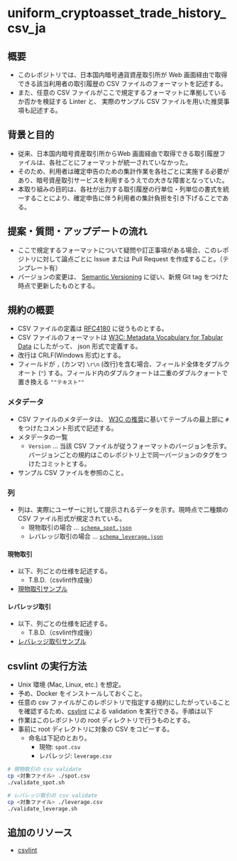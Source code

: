 # uniform_cryptoasset_trade_history_csv_ja

## 概要

* このレポジトリでは、日本国内暗号通貨資産取引所が Web 画面経由で取得できる該当利用者の取引履歴の CSV ファイルのフォーマットを記述する。
* また、任意の CSV ファイルがここで規定するフォーマットに準拠しているか否かを検証する Linter と、 実際のサンプル CSV ファイルを用いた推奨事項も記述する。

## 背景と目的

* 従来、日本国内暗号資産取引所からWeb 画面経由で取得できる取引履歴ファイルは、各社ごとにフォーマットが統一されていなかった。
* そのため、利用者は確定申告のための集計作業を各社ごとに実施する必要があり、暗号資産取引サービスを利用するうえでの大きな障害となっていた。
* 本取り組みの目的は、各社が出力する取引履歴の行単位・列単位の書式を統一することにより、確定申告に伴う利用者の集計負担を引き下げることである。

## 提案・質問・アップデートの流れ

* ここで規定するフォーマットについて疑問や訂正事項がある場合、このレポジトリに対して論点ごとに Issue または Pull Request を作成すること。（テンプレート有）
* バージョンの変更は、 [Semantic Versioning](https://semver.org/) に従い、新規 Git tag をつけた時点で更新したものとする。

## 規約の概要

* CSV ファイルの定義は [RFC4180](https://tools.ietf.org/html/rfc4180) に従うものとする。
* CSV ファイルのフォーマットは [W3C: Metadata Vocabulary for Tabular Data](https://www.w3.org/TR/tabular-metadata/) にしたがって、 json 形式で定義する。
* 改行は CRLF(Windows 形式)とする。
* フィールドが `,` (カンマ) `\r\n` (改行)を含む場合、フィールド全体をダブルクオート (`"`) する。フィールド内のダブルクォートは二重のダブルクォートで置き換える `""テキスト""`

### メタデータ

* CSV ファイルのメタデータは、 [W3C の推奨](https://www.w3.org/TR/tabular-metadata/)に基いてテーブルの最上部に `#` をつけたコメント形式で記述する。
* メタデータの一覧
  * `Version` ... 当該 CSV ファイルが従うフォーマットのバージョンを示す。バージョンごとの規約はこのレポジトリ上で同一バージョンのタグをつけたコミットとする。
* サンプル CSV ファイルを参照のこと。

### 列

* 列は、実際にユーザーに対して提示されるデータを示す。現時点で二種類の CSV ファイル形式が規定されている。
  * 現物取引の場合 ... [`schema_spot.json`](./schema_spot.json)
  * レバレッジ取引の場合 ... [`schema_leverage.json`](./schema_leverage.json)

#### 現物取引

* 以下、列ごとの仕様を記述する。
  * T.B.D.（csvlint作成後）
* [現物取引サンプル](./sample/sample_spot.csv)

#### レバレッジ取引

* 以下、列ごとの仕様を記述する。
  * T.B.D.（csvlint作成後）
* [レバレッジ取引サンプル](./sample/sample_leverage.csv)

## csvlint の実行方法

* Unix 環境 (Mac, Linux, etc.) を想定。
* 予め、Docker をインストールしておくこと。
* 任意の csv ファイルがこのレポジトリで指定する規約にしたがっていることを確認するため、[csvlint](https://github.com/Data-Liberation-Front/csvlint.rb) による validation を実行できる。手順は以下
* 作業はこのレポジトリの root ディレクトリで行うものとする。
* 事前に root ディレクトリに対象の CSV をコピーする。
  * 命名は下記のとおり。
    * 現物: `spot.csv`
    * レバレッジ: `leverage.csv`

```sh
# 現物取引の csv validate
cp <対象ファイル> ./spot.csv
./validate_spot.sh

# レバレッジ取引の csv validate
cp <対象ファイル> ./leverage.csv
./validate_leverage.sh
```

## 追加のリソース

* [csvlint](https://github.com/Data-Liberation-Front/csvlint.rb)
